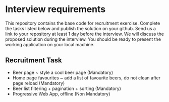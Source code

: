 # Interview requirements

This repository contains the base code for recruitment exercise. Complete the tasks listed below and publish the solution on your github. Send us a link to your repository at least 1 day before the interview. 
We will discuss the proposed solution during the interview. You should be ready to present the working application on your local machine.

## Recruitment Task

- Beer page ~ style a cool beer page (Mandatory)
- Home page favourites ~ add a list of favourite beers, do not clean after page reload  (Mandatory)
- Beer list filtering + pagination + sorting (Mandatory)
- Progressive Web App, offline (Non Mandatory)